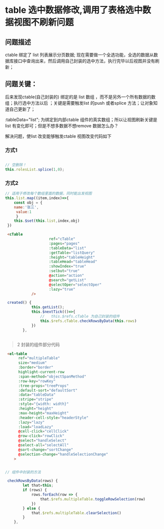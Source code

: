 # table 选中数据修改,调用了表格选中数据视图不刷新问题


## 问题描述

ctable 绑定了 list 列表展示分页数据; 现在需要做一个全选功能，全选的数据从数据库接口中查询出来，然后调用自己封装的选中方法，执行完毕以后视图并没有刷新；

## 问题关键：

后来发现ctable(自己封装的)  绑定的是 list 数组 ，而不是另外一个所有数据的数组；执行选中方法以后 ；关键是需要触发list 的push 或者splice 方法；让对象知道自己更新了；

 :tableData="list"; 为绑定到内部ctable 组件的真实数组；所以让视图刷新关键是 list 有变化即可；但是不想多数据不想remove 数据怎么办？


解决问题，使list 改变能够触发ctable 视图改变代码如下

### 方式1 

```js

// 空删除！
this.rolesList.splice(1,0);

```
### 方式2 

```js
// 适用于修改每个数组里面的数据，同时能出发视图
this.list.map((item,index)=>{
    const obj = {
    name:'张三',
     value:1
     }
    this.$set(this.list,index,obj)
 })

```



```html
 <cTable
                    ref="cTable"
                    :pages="pages"
                    :tableData="list"
                    :getTable="listQuery"
                    :height="tableHeight"
                    :tableHead="tableHead"
                    :showIndex="true"
                    :selbut="true"
                    @action="action"
                    @search="getList"
                    @selectOper="selectOper"
                    :lazy="true"
            />
```

```js
 created() {
            this.getList();
            this.$nextTick(()=>{
                //   this.$refs.cTable 为自己封装的组件 
                this.$refs.cTable.checkRowsByData(this.rows)
            })
        },



```

> 2 封装的组件部分代码

```html
 <el-table
      ref="multipleTable"
      size="medium"
      :border="border"
      highlight-current-row
      :span-method="objectSpanMethod"
      :row-key="rowKey"
      :tree-props="treeProps"
      :default-sort="defaultSort"
      :data="tableData"
      :stripe="stripe"
      :style="{width: width}"
      :height="height"
      :max-height="maxHeight"
      :header-cell-style="headerStyle"
      :lazy="lazy"
      :load="loadLazy"
      @cell-click="cellClick"
      @row-click="rowClick"
      @select="handleSelect"
      @select-all="selectAll"
      @sort-change="sortChange"
      @selection-change="handleSelectionChange"
    >
```

```js

// 组件中封装的方法

 checkRowsByData(rows) {
        let that=this;
        if (rows) {
            rows.forEach(row => {
                that.$refs.multipleTable.toggleRowSelection(row)
            })
        } else {
            that.$refs.multipleTable.clearSelection()
        }
    },
```

